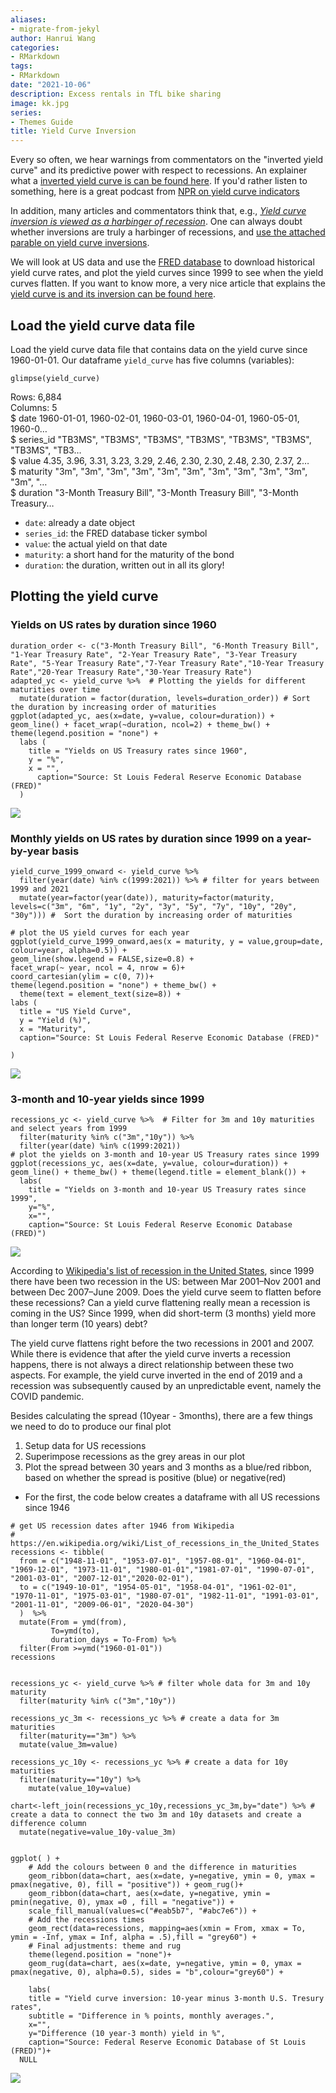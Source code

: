 ```yaml
---
aliases:
- migrate-from-jekyl
author: Hanrui Wang
categories:
- RMarkdown
tags:
- RMarkdown
date: "2021-10-06"
description: Excess rentals in TfL bike sharing
image: kk.jpg
series:
- Themes Guide
title: Yield Curve Inversion
---
```


Every so often, we hear warnings from commentators on the "inverted yield curve" and its predictive power with respect to recessions. An explainer what a [inverted yield curve is can be found here](https://www.reuters.com/article/us-usa-economy-yieldcurve-explainer/explainer-what-is-an-inverted-yield-curve-idUSKBN1O50GA). If you'd rather listen to something, here is a great podcast from [NPR on yield curve indicators](https://www.podbean.com/media/share/dir-4zgj9-6aefd11)

In addition, many articles and commentators think that, e.g., [*Yield curve inversion is viewed as a harbinger of recession*](https://www.bloomberg.com/news/articles/2019-08-14/u-k-yield-curve-inverts-for-first-time-since-financial-crisis). One can always doubt whether inversions are truly a harbinger of recessions, and [use the attached parable on yield curve inversions](https://twitter.com/5_min_macro/status/1161627360946511873).

We will look at US data and use the [FRED database](https://fred.stlouisfed.org/) to download historical yield curve rates, and plot the yield curves since 1999 to see when the yield curves flatten. If you want to know more, a very nice article that explains the [yield curve is and its inversion can be found here](https://fredblog.stlouisfed.org/2018/10/the-data-behind-the-fear-of-yield-curve-inversions/). 


## Load the yield curve data file 

Load the yield curve data file that contains data on the yield curve since 1960-01-01.
Our dataframe `yield_curve` has five columns (variables):

```{r}
glimpse(yield_curve)
```

Rows: 6,884  
Columns: 5  
$ date      <date> 1960-01-01, 1960-02-01, 1960-03-01, 1960-04-01, 1960-05-01, 1960-0…  
$ series_id <chr> "TB3MS", "TB3MS", "TB3MS", "TB3MS", "TB3MS", "TB3MS", "TB3MS", "TB3…  
$ value     <dbl> 4.35, 3.96, 3.31, 3.23, 3.29, 2.46, 2.30, 2.30, 2.48, 2.30, 2.37, 2…  
$ maturity  <chr> "3m", "3m", "3m", "3m", "3m", "3m", "3m", "3m", "3m", "3m", "3m", "…  
$ duration  <chr> "3-Month Treasury Bill", "3-Month Treasury Bill", "3-Month Treasury…  

- `date`: already a date object
- `series_id`: the FRED database ticker symbol
- `value`: the actual yield on that date
- `maturity`: a short hand for the maturity of the bond
- `duration`: the duration, written out in all its glory!


## Plotting the yield curve


### Yields on US rates by duration since 1960


```{r yield_curves_maturities, echo=FALSE, out.width="100%"}
duration_order <- c("3-Month Treasury Bill", "6-Month Treasury Bill", "1-Year Treasury Rate", "2-Year Treasury Rate", "3-Year Treasury Rate", "5-Year Treasury Rate","7-Year Treasury Rate","10-Year Treasury Rate","20-Year Treasury Rate","30-Year Treasury Rate")
adapted_yc <- yield_curve %>%  # Plotting the yields for different maturities over time
  mutate(duration = factor(duration, levels=duration_order)) # Sort the duration by increasing order of maturities
ggplot(adapted_yc, aes(x=date, y=value, colour=duration)) + geom_line() + facet_wrap(~duration, ncol=2) + theme_bw() + theme(legend.position = "none") +
  labs (
    title = "Yields on US Treasury rates since 1960",
    y = "%",
    x = "", 
      caption="Source: St Louis Federal Reserve Economic Database (FRED)"
  )
```

![](yield_curve1.png)

### Monthly yields on US rates by duration since 1999 on a year-by-year basis

```{r yield_curve_2, echo=FALSE, out.width="100%"}
yield_curve_1999_onward <- yield_curve %>% 
  filter(year(date) %in% c(1999:2021)) %>% # filter for years between 1999 and 2021
  mutate(year=factor(year(date)), maturity=factor(maturity, levels=c("3m", "6m", "1y", "2y", "3y", "5y", "7y", "10y", "20y", "30y"))) #  Sort the duration by increasing order of maturities

# plot the US yield curves for each year 
ggplot(yield_curve_1999_onward,aes(x = maturity, y = value,group=date, colour=year, alpha=0.5)) + 
geom_line(show.legend = FALSE,size=0.8) +
facet_wrap(~ year, ncol = 4, nrow = 6)+
coord_cartesian(ylim = c(0, 7))+
theme(legend.position = "none") + theme_bw() +
  theme(text = element_text(size=8)) +
labs (
  title = "US Yield Curve",
  y = "Yield (%)",
  x = "Maturity", 
  caption="Source: St Louis Federal Reserve Economic Database (FRED)"

)
```
![](yield_curve2.png)

### 3-month and 10-year yields since 1999

```{r yield_curves_recessions, echo=FALSE, out.width="100%"}
recessions_yc <- yield_curve %>%  # Filter for 3m and 10y maturities and select years from 1999
  filter(maturity %in% c("3m","10y")) %>% 
  filter(year(date) %in% c(1999:2021))
# plot the yields on 3-month and 10-year US Treasury rates since 1999
ggplot(recessions_yc, aes(x=date, y=value, colour=duration)) + geom_line() + theme_bw() + theme(legend.title = element_blank()) +
  labs(
    title = "Yields on 3-month and 10-year US Treasury rates since 1999",
    y="%",
    x="", 
    caption="Source: St Louis Federal Reserve Economic Database (FRED)")
```

![](yield_curve3.png)


According to [Wikipedia's list of recession in the United States](https://en.wikipedia.org/wiki/List_of_recessions_in_the_United_States), since 1999 there have been two recession in the US: between Mar 2001–Nov 2001 and between Dec 2007–June 2009. Does the yield curve seem to flatten before these recessions? Can a yield curve flattening really mean a recession is coming in the US? Since 1999, when did short-term (3 months) yield more than longer term (10 years) debt?

The yield curve flattens right before the two recessions in 2001 and 2007. While there is evidence that after the yield curve inverts a recession happens, there is not always a direct relationship between these two aspects. For example, the yield curve inverted in the end of 2019 and a recession was subsequently caused by an unpredictable event, namely the COVID pandemic.

Besides calculating the spread (10year - 3months), there are a few things we need to do to produce our final plot

1. Setup data for US recessions 
1. Superimpose recessions as the grey areas in our plot
1. Plot the spread between 30 years and 3 months as a blue/red ribbon, based on whether the spread is positive (blue) or negative(red)

- For the first, the code below creates a dataframe with all US recessions since 1946

```{r setup_US-recessions, echo=FALSE, out.width="100%"}
# get US recession dates after 1946 from Wikipedia 
# https://en.wikipedia.org/wiki/List_of_recessions_in_the_United_States
recessions <- tibble(
  from = c("1948-11-01", "1953-07-01", "1957-08-01", "1960-04-01", "1969-12-01", "1973-11-01", "1980-01-01","1981-07-01", "1990-07-01", "2001-03-01", "2007-12-01","2020-02-01"),  
  to = c("1949-10-01", "1954-05-01", "1958-04-01", "1961-02-01", "1970-11-01", "1975-03-01", "1980-07-01", "1982-11-01", "1991-03-01", "2001-11-01", "2009-06-01", "2020-04-30") 
  )  %>% 
  mutate(From = ymd(from), 
         To=ymd(to),
         duration_days = To-From) %>% 
  filter(From >=ymd("1960-01-01"))
recessions
```

```{r plot}

recessions_yc <- yield_curve %>% # filter whole data for 3m and 10y maturity 
  filter(maturity %in% c("3m","10y"))  
  
recessions_yc_3m <- recessions_yc %>% # create a data for 3m maturities
  filter(maturity=="3m") %>% 
  mutate(value_3m=value)

recessions_yc_10y <- recessions_yc %>% # create a data for 10y maturities
  filter(maturity=="10y") %>% 
    mutate(value_10y=value)

chart<-left_join(recessions_yc_10y,recessions_yc_3m,by="date") %>% # create a data to connect the two 3m and 10y datasets and create a difference column
  mutate(negative=value_10y-value_3m)


ggplot( ) + 
    # Add the colours between 0 and the difference in maturities
    geom_ribbon(data=chart, aes(x=date, y=negative, ymin = 0, ymax = pmax(negative, 0), fill = "positive")) + geom_rug()+
    geom_ribbon(data=chart, aes(x=date, y=negative, ymin = pmin(negative, 0), ymax =0 , fill = "negative")) +
    scale_fill_manual(values=c("#eab5b7", "#abc7e6")) +
    # Add the recessions times
    geom_rect(data=recessions, mapping=aes(xmin = From, xmax = To, ymin = -Inf, ymax = Inf, alpha = .5),fill = "grey60") + 
    # Final adjustments: theme and rug
    theme(legend.position = "none")+
    geom_rug(data=chart, aes(x=date, y=negative, ymin = 0, ymax = pmax(negative, 0), alpha=0.5), sides = "b",colour="grey60") +

    labs(
    title = "Yield curve inversion: 10-year minus 3-month U.S. Tresury rates",
    subtitle = "Difference in % points, monthly averages.",
    x="",
    y="Difference (10 year-3 month) yield in %", 
    caption="Source: Federal Reserve Economic Database of St Louis (FRED)")+
  NULL

```

![](yield_curve_challenge.png)




